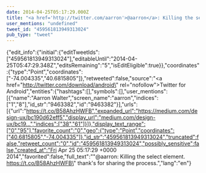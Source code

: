 ```yaml
---
date: 2014-04-25T05:17:29.000Z
title: "<a href='http://twitter.com/aarron'>@aarron</a>: Killing the select element. https://t.co/B58AhzHWFB thank's for sharing the process.″"
user_mentions: "undefined"
tweet_id: "459561813949313024"
pub_type: "tweet"
---
```

{"edit_info":{"initial":{"editTweetIds":["459561813949313024"],"editableUntil":"2014-04-25T05:47:29.348Z","editsRemaining":"5","isEditEligible":true}},"coordinates":{"type":"Point","coordinates":["-74.004335","40.6815805"]},"retweeted":false,"source":"<a href=\"http://twitter.com/download/android\" rel=\"nofollow\">Twitter for Android</a>","entities":{"hashtags":[],"symbols":[],"user_mentions":[{"name":"Aarron Walter","screen_name":"aarron","indices":["1","8"],"id_str":"9463382","id":"9463382"}],"urls":[{"url":"https://t.co/B58AhzHWFB","expanded_url":"https://medium.com/design-ux/bc190d62eff5","display_url":"medium.com/design-ux/bc19…","indices":["38","61"]}]},"display_text_range":["0","95"],"favorite_count":"0","geo":{"type":"Point","coordinates":["40.6815805","-74.004335"]},"id_str":"459561813949313024","truncated":false,"retweet_count":"0","id":"459561813949313024","possibly_sensitive":false,"created_at":"Fri Apr 25 05:17:29 +0000 2014","favorited":false,"full_text":"\"@aarron: Killing the select element. https://t.co/B58AhzHWFB\" thank's for sharing the process.","lang":"en"}

